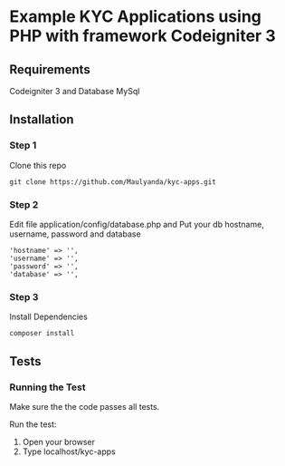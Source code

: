 # Example KYC Applications using PHP with framework Codeigniter 3

## Requirements
Codeigniter 3 and Database MySql

## Installation
### Step 1
Clone this repo
```
git clone https://github.com/Maulyanda/kyc-apps.git
```
### Step 2
Edit file application/config/database.php and Put your db hostname, username, password and database
```
'hostname' => '',
'username' => '',
'password' => '',
'database' => '',
```
### Step 3
Install Dependencies
```
composer install
```

## Tests

### Running the Test

Make sure the the code passes all tests.

Run the test:
1. Open your browser
2. Type localhost/kyc-apps